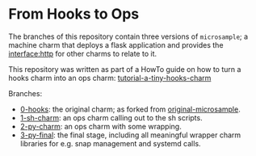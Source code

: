 # From Hooks to Ops

The branches of this repository contain three versions of `microsample`; a machine charm that deploys a flask application and provides the [interface:http] for other charms to relate to it.

This repository was written as part of a HowTo guide on how to turn a hooks charm into an ops charm: [tutorial-a-tiny-hooks-charm]

Branches:

 - [0-hooks]: the original charm; as forked from [original-microsample].
 - [1-sh-charm]: an ops charm calling out to the sh scripts.
 - [2-py-charm]: an ops charm with some wrapping.
 - [3-py-final]: the final stage, including all meaningful wrapper charm libraries for e.g. snap management and systemd calls.



[original-microsample]: https://github.com/erik78se/charm-microsample
[tutorial-a-tiny-hooks-charm]: https://discourse.jujucharms.com/t/tutorial-a-tiny-hooks-charm/1315
[interface:http]: https://discourse.jujucharms.com/t/interface-layers/1121

[0-hooks]: https://github.com/PietroPasotti/hooks-to-ops/tree/0-hooks
[1-sh-charm]: https://github.com/PietroPasotti/hooks-to-ops/tree/1-sh-charm
[2-py-charm]: https://github.com/PietroPasotti/hooks-to-ops/tree/2-py-charm
[3-py-final]: https://github.com/PietroPasotti/hooks-to-ops/tree/3-py-final
